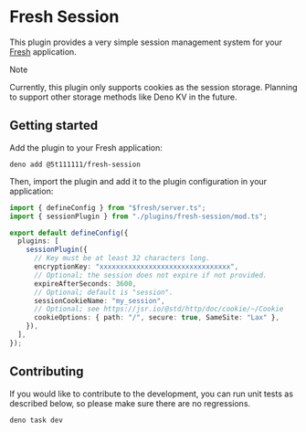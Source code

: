 # Fresh Session

This plugin provides a very simple session management system for your
[Fresh](https://fresh.deno.dev/) application.

> [!NOTE]
> Currently, this plugin only supports cookies as the session storage. Planning
> to support other storage methods like Deno KV in the future.

## Getting started

Add the plugin to your Fresh application:

```shell
deno add @5t111111/fresh-session
```

Then, import the plugin and add it to the plugin configuration in your
application:

```typescript
import { defineConfig } from "$fresh/server.ts";
import { sessionPlugin } from "./plugins/fresh-session/mod.ts";

export default defineConfig({
  plugins: [
    sessionPlugin({
      // Key must be at least 32 characters long.
      encryptionKey: "xxxxxxxxxxxxxxxxxxxxxxxxxxxxxxxx",
      // Optional; the session does not expire if not provided.
      expireAfterSeconds: 3600,
      // Optional; default is "session".
      sessionCookieName: "my_session",
      // Optional; see https://jsr.io/@std/http/doc/cookie/~/Cookie
      cookieOptions: { path: "/", secure: true, SameSite: "Lax" },
    }),
  ],
});
```

## Contributing

If you would like to contribute to the development, you can run unit tests as
described below, so please make sure there are no regressions.

```shell
deno task dev
```
